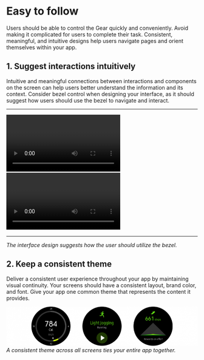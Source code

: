 # Easy to follow



Users should be able to control the Gear quickly and conveniently. Avoid making it complicated for users to complete their task. Consistent, meaningful, and intuitive designs help users navigate pages and orient themselves within your app.

## 1. Suggest interactions intuitively



Intuitive and meaningful connections between interactions and components on the screen can help users better understand the information and its context. Consider bezel control when designing your interface, as it should suggest how users should use the bezel to navigate and interact.

  ---------------------------------------------- ----------------------------------------------
![](media/1.2.1.directionconnection2_moreoption.mp4)  ![](media/1.2.1.directionconnection1_health.mp4)  
  ---------------------------------------------- ----------------------------------------------

*The interface design suggests how the user should utilize the bezel.*

## 2. Keep a consistent theme



Deliver a consistent user experience throughout your app by maintaining visual continuity. Your screens should have a consistent layout, brand color, and font. Give your app one common theme that represents the content it provides.



![](media/design_principle_1.2.2-850x174.png)  
*A consistent theme across all screens ties your entire app together.*
